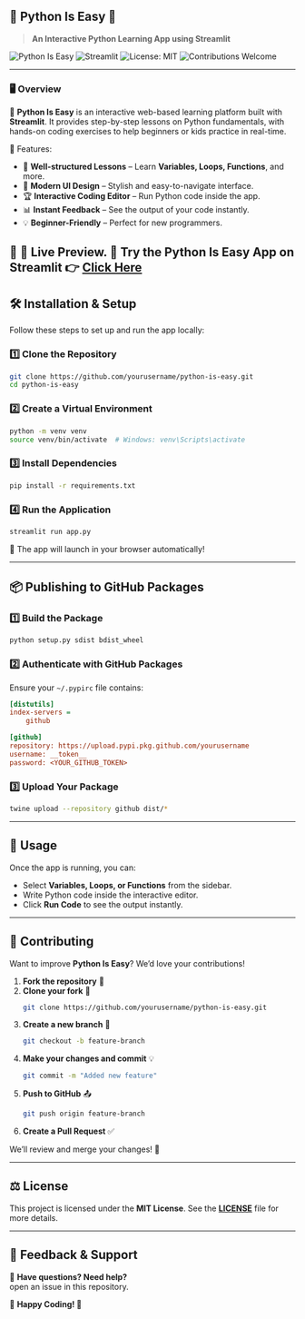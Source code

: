 ## 🎯 **Python Is Easy** 🐍  
> **An Interactive Python Learning App using Streamlit**  

![Python Is Easy](https://img.shields.io/badge/Python-3.x-blue?style=flat-square&logo=python)
![Streamlit](https://img.shields.io/badge/Streamlit-Enabled-red?style=flat-square&logo=streamlit)
![License: MIT](https://img.shields.io/badge/License-MIT-brightgreen.svg)
![Contributions Welcome](https://img.shields.io/badge/Contributions-Welcome-orange)

---

### 🖥️ **Overview**
🚀 **Python Is Easy** is an interactive web-based learning platform built with **Streamlit**. It provides step-by-step lessons on Python fundamentals, with hands-on coding exercises to help beginners or kids practice in real-time.

🔹 Features:
- 📌 **Well-structured Lessons** – Learn **Variables, Loops, Functions**, and more.
- 🎨 **Modern UI Design** – Stylish and easy-to-navigate interface.
- 🏆 **Interactive Coding Editor** – Run Python code inside the app.
- 📊 **Instant Feedback** – See the output of your code instantly.
- 💡 **Beginner-Friendly** – Perfect for new programmers.

🔗 **🚀 Live Preview.**
🔗 Try the **Python Is Easy App** on Streamlit **👉 [Click Here](https://python-is-easy.streamlit.app/)**
---

## 🛠️ **Installation & Setup**
Follow these steps to set up and run the app locally:

### **1️⃣ Clone the Repository**
```bash
git clone https://github.com/yourusername/python-is-easy.git
cd python-is-easy
```

### **2️⃣ Create a Virtual Environment**
```bash
python -m venv venv
source venv/bin/activate  # Windows: venv\Scripts\activate
```

### **3️⃣ Install Dependencies**
```bash
pip install -r requirements.txt
```

### **4️⃣ Run the Application**
```bash
streamlit run app.py
```
🔹 The app will launch in your browser automatically!

---

## 📦 **Publishing to GitHub Packages**
### **1️⃣ Build the Package**
```bash
python setup.py sdist bdist_wheel
```

### **2️⃣ Authenticate with GitHub Packages**
Ensure your `~/.pypirc` file contains:
```ini
[distutils]
index-servers =
    github

[github]
repository: https://upload.pypi.pkg.github.com/yourusername
username: __token__
password: <YOUR_GITHUB_TOKEN>
```

### **3️⃣ Upload Your Package**
```bash
twine upload --repository github dist/*
```

---

## 🎯 **Usage**
Once the app is running, you can:
- Select **Variables, Loops, or Functions** from the sidebar.
- Write Python code inside the interactive editor.
- Click **Run Code** to see the output instantly.

---

## 🤝 **Contributing**
Want to improve **Python Is Easy**? We’d love your contributions!  

1. **Fork the repository** 🍴
2. **Clone your fork** 🔧  
   ```bash
   git clone https://github.com/yourusername/python-is-easy.git
   ```
3. **Create a new branch** 🚀  
   ```bash
   git checkout -b feature-branch
   ```
4. **Make your changes and commit** 💡  
   ```bash
   git commit -m "Added new feature"
   ```
5. **Push to GitHub** 📤  
   ```bash
   git push origin feature-branch
   ```
6. **Create a Pull Request** ✅

We’ll review and merge your changes! 🚀

---

## ⚖️ **License**
This project is licensed under the **MIT License**. See the **[LICENSE](LICENSE)** file for more details.

---

## 💬 **Feedback & Support**
📧 **Have questions? Need help?**  
open an issue in this repository.

🎉 **Happy Coding! 🚀**  



